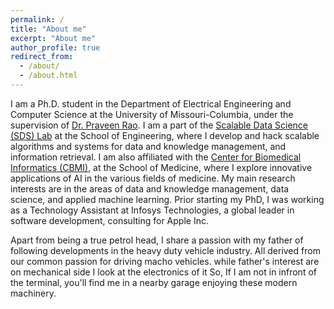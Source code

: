 ```yaml
---
permalink: /
title: "About me"
excerpt: "About me"
author_profile: true
redirect_from: 
  - /about/
  - /about.html
---
```

I am a Ph.D. student in the Department of Electrical Engineering and Computer Science at the University of Missouri-Columbia, under the supervision of [Dr. Praveen Rao](https://sites.google.com/view/raopraveen/home). I am a part of the [Scalable Data Science (SDS) Lab](https://sites.google.com/view/raopraveen/sds-lab) at the School of Engineering, where I develop and hack scalable algorithms and systems for data and knowledge management, and information retrieval. I am also affiliated with the [Center for Biomedical Informatics (CBMI)](https://medicine.missouri.edu/centers-institutes-labs/center-for-biomedical-informatics), at the School of Medicine, where I explore innovative applications of AI in the various fields of medicine. My main research interests are in the areas of data and knowledge management, data science, and applied machine learning. Prior starting my PhD, I was working as a Technology Assistant at Infosys Technologies, a global leader in software development, consulting for Apple Inc.


Apart from being a true petrol head, I share a passion with my father of following developments in the heavy duty vehicle industry. All derived from our common passion for driving macho vehicles. while father's interest are on mechanical side I look  at the electronics of it So, If I am not in infront of the terminal, you'll find me in a nearby garage enjoying these modern machinery.